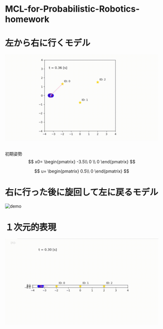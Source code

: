 # MCL-for-Probabilistic-Robotics-homework

# 左から右に行くモデル
![demo](https://github.com/dynepanch/MCL-for-Probabilistic-Robotics-homework/blob/main/gif/left_to_right.gif)
## 
初期姿勢
$$
x0=
\begin{pmatrix}
-3.5\\
0 \\
0
\end{pmatrix}
$$

$$
u=
\begin{pmatrix}
0.5\\
0
\end{pmatrix}
$$


# 右に行った後に旋回して左に戻るモデル
![demo](https://github.com/dynepanch/MCL-for-Probabilistic-Robotics-homework/blob/main/gif/left_to_right_to_left.gif)

# １次元的表現
![demo](https://github.com/dynepanch/MCL-for-Probabilistic-Robotics-homework/blob/main/gif/line.gif)